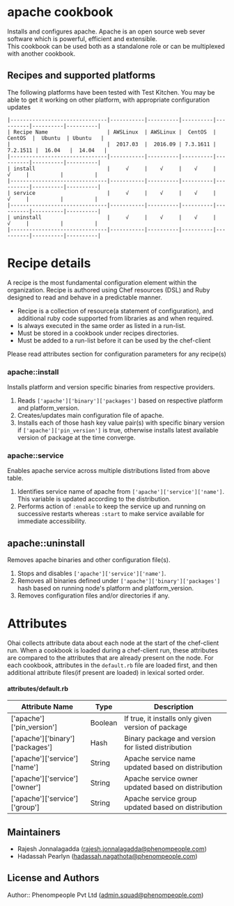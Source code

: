 apache cookbook
===============

Installs and configures apache. Apache is an open source web sever software which is powerful, efficient and extensible.   
This cookbook can be used both as a standalone role or can be multiplexed with another cookbook. 

Recipes and supported platforms
-------------------------------
The following platforms have been tested with Test Kitchen. You may be 
able to get it working on other platform, with appropriate configuration updates
```
|-------------------------------|-----------|----------|----------|----------|----------|----------|
| Recipe Name                   | AWSLinux  | AWSLinux |  CentOS  |  CentOS  |  Ubuntu  | Ubuntu   |
|                               |  2017.03  |  2016.09 | 7.3.1611 | 7.2.1511 |  16.04   |  14.04   | 
|-------------------------------|-----------|----------|----------|----------|----------|----------|
| install                       |     √     |    √     |    √     |    √     |          |          |    
|-------------------------------|-----------|----------|----------|----------|----------|----------|
| service                       |     √     |    √     |    √     |    √     |          |          |    
|-------------------------------|-----------|----------|----------|----------|----------|----------|
| uninstall                     |     √     |    √     |    √     |    √     |          |          |    
|-------------------------------|-----------|----------|----------|----------|----------|----------|

```
Recipe details
==============

A recipe is the most fundamental configuration element within the organization. Recipe is authored using 
Chef resources (DSL) and Ruby designed to read and behave in a predictable manner.

* Recipe is a collection of resource(a statement of configuration),
  and additional ruby code supported from libraries as and when required.
* Is always executed in the same order as listed in a run-list. 
* Must be stored in a cookbook under recipes directories.
* Must be added to a run-list before it can be used by the chef-client

Please read attributes section for configuration parameters for any recipe(s)

### apache::install

Installs platform and version specific binaries from respective providers.    

1. Reads `['apache']['binary']['packages']` based on respective platform and platform_version.   
1. Creates/updates main configuration file of apache.
1. Installs each of those hash key value pair(s) with specific binary version if `['apache']['pin_version']` is true,
   otherwise installs latest available version of package at the time converge.

### apache::service

Enables apache service across multiple distributions listed from above table.

1. Identifies service name of apache from `['apache']['service']['name']`. This variable is updated according to the distribution.
1. Performs action of `:enable` to keep the service up and running on successive restarts whereas `:start` to make service available for immediate accessibility.

## apache::uninstall

Removes apache binaries and other configuration file(s). 

1. Stops and disables `['apache']['service']['name']`.
1. Removes all binaries defined under `['apache']['binary']['packages']` hash based on running node's platform and platform_version.
1. Removes configuration files and/or directories if any.


Attributes
==========

Ohai collects attribute data about each node at the start of the chef-client run.
When a cookbook is loaded during a chef-client run, these attributes are compared to the attributes that are already present on the node.
For each cookbook, attributes in the `default.rb` file are loaded first, and then additional attribute files(if present are loaded) in lexical sorted order.

#### attributes/default.rb

|Attribute Name                                 | Type          | Description                                                          |
|---------------------------------------------- |---------------|----------------------------------------------------------------------|
| ['apache']['pin_version']                      | Boolean       | If true, it installs only given version of package                   |
| ['apache']['binary']['packages']               | Hash          | Binary package and version for listed distribution                   | 
| ['apache']['service']['name']                  | String        | Apache service name updated based on distribution                     |
| ['apache']['service']['owner']                  | String        | Apache service owner updated based on distribution                     |
| ['apache']['service']['group']                  | String        | Apache service group updated based on distribution                     |

## Maintainers

* Rajesh Jonnalagadda (<rajesh.jonnalagadda@phenompeople.com>)
* Hadassah Pearlyn (<hadassah.nagathota@phenompeople.com>)
## License and Authors

Author:: Phenompeople Pvt Ltd (<admin.squad@phenompeople.com>)

